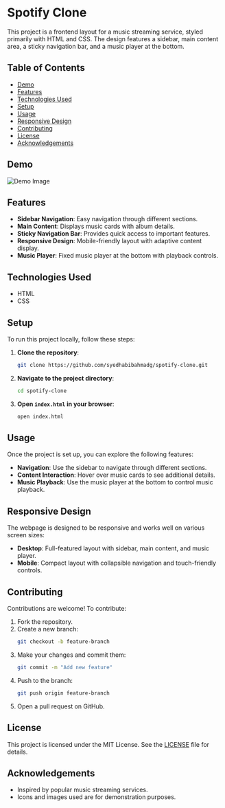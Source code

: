 # Spotify Clone

This project is a frontend layout for a music streaming service, styled primarily with HTML and CSS. The design features a sidebar, main content area, a sticky navigation bar, and a music player at the bottom.

## Table of Contents

- [Demo](#demo)
- [Features](#features)
- [Technologies Used](#technologies-used)
- [Setup](#setup)
- [Usage](#usage)
- [Responsive Design](#responsive-design)
- [Contributing](#contributing)
- [License](#license)
- [Acknowledgements](#acknowledgements)

## Demo

![Demo Image](https://example.com/path-to-your-image.png)



## Features

- **Sidebar Navigation**: Easy navigation through different sections.
- **Main Content**: Displays music cards with album details.
- **Sticky Navigation Bar**: Provides quick access to important features.
- **Responsive Design**: Mobile-friendly layout with adaptive content display.
- **Music Player**: Fixed music player at the bottom with playback controls.

## Technologies Used

- HTML
- CSS

## Setup

To run this project locally, follow these steps:

1. **Clone the repository**:
    ```bash
    git clone https://github.com/syedhabibahmadg/spotify-clone.git
    ```
2. **Navigate to the project directory**:
    ```bash
    cd spotify-clone
    ```
3. **Open `index.html` in your browser**:
    ```bash
    open index.html
    ```

## Usage

Once the project is set up, you can explore the following features:

- **Navigation**: Use the sidebar to navigate through different sections.
- **Content Interaction**: Hover over music cards to see additional details.
- **Music Playback**: Use the music player at the bottom to control music playback.

## Responsive Design

The webpage is designed to be responsive and works well on various screen sizes:

- **Desktop**: Full-featured layout with sidebar, main content, and music player.
- **Mobile**: Compact layout with collapsible navigation and touch-friendly controls.

## Contributing

Contributions are welcome! To contribute:

1. Fork the repository.
2. Create a new branch:
    ```bash
    git checkout -b feature-branch
    ```
3. Make your changes and commit them:
    ```bash
    git commit -m "Add new feature"
    ```
4. Push to the branch:
    ```bash
    git push origin feature-branch
    ```
5. Open a pull request on GitHub.

## License

This project is licensed under the MIT License. See the [LICENSE](LICENSE) file for details.

## Acknowledgements

- Inspired by popular music streaming services.
- Icons and images used are for demonstration purposes.
